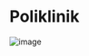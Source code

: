 # Poliklinik

![image](https://github.com/6ud1ck/Poliklinik/assets/124687590/e7f79c20-9668-48a4-b8c6-b74cf5ca9715)
